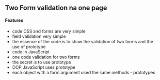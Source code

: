 ## Two Form validation na one page

#### Features
* code CSS and forms are very simple
* field validation very simple
* the essence of the code is to show the validation of two forms and the use of prototype
* code in JavaScript
* one code validation for two forms
* the secret is to use prototype
* OOP JavaScript uses prototype
* each object with a form argument used the same methods - prototypes




